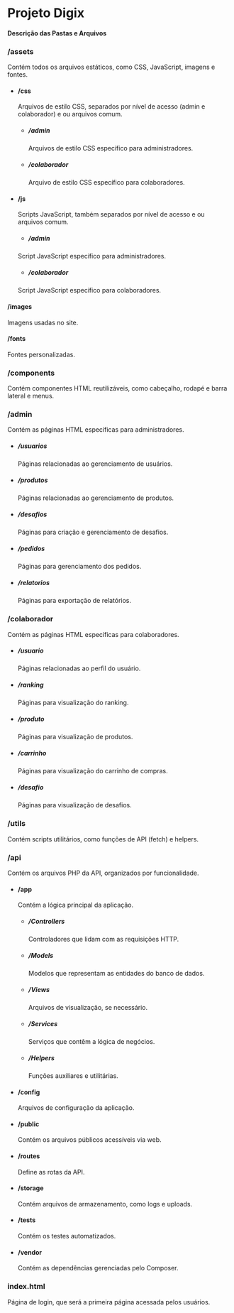 # Projeto Digix


#### Descrição das Pastas e Arquivos

### /assets
Contém todos os arquivos estáticos, como CSS, JavaScript, imagens e fontes.

- #### **/css**
    Arquivos de estilo CSS, separados por nível de acesso (admin e colaborador) e ou arquivos comum.
  - ##### **/admin**
    Arquivos de estilo CSS específico para administradores.
  - ##### **/colaborador**
    Arquivo de estilo CSS específico para colaboradores.


- #### **/js**
    Scripts JavaScript, também separados por nível de acesso e ou arquivos comum.
  - ##### **/admin**
  Script JavaScript específico para administradores.
  - ##### **/colaborador**
  Script JavaScript específico para colaboradores.


#### **/images**
Imagens usadas no site.

#### **/fonts**
Fontes personalizadas.

### **/components**
Contém componentes HTML reutilizáveis, como cabeçalho, rodapé e barra lateral e menus.

### **/admin**
Contém as páginas HTML específicas para administradores.

-  ##### **/usuarios**
    Páginas relacionadas ao gerenciamento de usuários.

-  ##### **/produtos**
    Páginas relacionadas ao gerenciamento de produtos.

-  ##### **/desafios**
    Páginas para criação e gerenciamento de desafios.

-  ##### **/pedidos**
    Páginas para gerenciamento dos pedidos.

-  ##### **/relatorios**
    Páginas para exportação de relatórios.


### **/colaborador**
Contém as páginas HTML específicas para colaboradores.

-  ##### **/usuario**
    Páginas relacionadas ao perfil do usuário.

-  ##### **/ranking**
    Páginas para visualização do ranking.

-  ##### **/produto**
    Páginas para visualização de produtos.

-  ##### **/carrinho**
    Páginas para visualização do carrinho de compras.

-  ##### **/desafio**
    Páginas para visualização de desafios.


### **/utils**
Contém scripts utilitários, como funções de API (fetch) e helpers.


### **/api**
Contém os arquivos PHP da API, organizados por funcionalidade.

- #### **/app**
    Contém a lógica principal da aplicação.

  - ##### **/Controllers**
    Controladores que lidam com as requisições HTTP.

  - ##### **/Models**
    Modelos que representam as entidades do banco de dados.

  - ##### **/Views**
    Arquivos de visualização, se necessário.

  - ##### **/Services**
    Serviços que contêm a lógica de negócios.

  - ##### **/Helpers**
    Funções auxiliares e utilitárias.

- #### **/config**
    Arquivos de configuração da aplicação.

- #### **/public**
    Contém os arquivos públicos acessíveis via web.

- #### **/routes**
    Define as rotas da API.


- #### **/storage**
    Contém arquivos de armazenamento, como logs e uploads.


- #### **/tests**
    Contém os testes automatizados.


- #### **/vendor**
    Contém as dependências gerenciadas pelo Composer.

### **index.html**
Página de login, que será a primeira página acessada pelos usuários.
